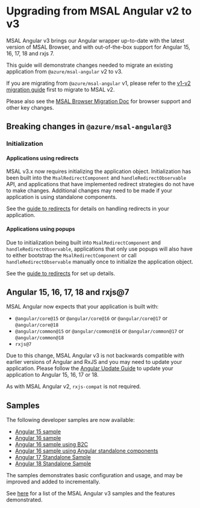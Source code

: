 # Upgrading from MSAL Angular v2 to v3

MSAL Angular v3 brings our Angular wrapper up-to-date with the latest version of MSAL Browser, and with out-of-the-box support for Angular 15, 16, 17, 18 and rxjs 7.

This guide will demonstrate changes needed to migrate an existing application from `@azure/msal-angular` v2 to v3.

If you are migrating from `@azure/msal-angular` v1, please refer to the [v1-v2 migration guide](https://github.com/AzureAD/microsoft-authentication-library-for-js/tree/dev/lib/msal-angular/docs/v1-v2-upgrade-guide.md) first to migrate to MSAL v2.

Please also see the [MSAL Browser Migration Doc](https://github.com/AzureAD/microsoft-authentication-library-for-js/tree/dev/lib/msal-browser/docs/v2-migration.md) for browser support and other key changes.

## Breaking changes in `@azure/msal-angular@3`

### Initialization

#### Applications using redirects

MSAL v3.x now requires initializing the application object. Initialization has been built into the `MsalRedirectComponent` and `handleRedirectObservable` API, and applications that have implemented redirect strategies do not have to make changes. Additional changes may need to be made if your application is using standalone components.

See the [guide to redirects](https://github.com/AzureAD/microsoft-authentication-library-for-js/tree/dev/lib/msal-angular/docs/redirects.md) for details on handling redirects in your application.

#### Applications using popups

Due to initialization being built into `MsalRedirectComponent` and `handleRedirectObservable`, applications that only use popups will also have to either bootstrap the `MsalRedirectComponent` or call `handleRedirectObservable` manually once to initialize the application object.

See the [guide to redirects](https://github.com/AzureAD/microsoft-authentication-library-for-js/tree/dev/lib/msal-angular/docs/redirects.md) for set up details.

## Angular 15, 16, 17, 18 and rxjs@7

MSAL Angular now expects that your application is built with: 

- `@angular/core@15` or `@angular/core@16` or `@angular/core@17` or `@angular/core@18`
- `@angular/common@15` or `@angular/common@16` or `@angular/common@17` or `@angular/common@18`
- `rxjs@7`

Due to this change, MSAL Angular v3 is not backwards compatible with earlier versions of Angular and RxJS and you may need to update your application. Please follow the [Angular Update Guide](https://update.angular.io/) to update your application to Angular 15, 16, 17 or 18.

As with MSAL Angular v2, `rxjs-compat` is not required.

## Samples

The following developer samples are now available:

- [Angular 15 sample](https://github.com/AzureAD/microsoft-authentication-library-for-js/tree/dev/samples/msal-angular-v3-samples/angular15-sample-app)
- [Angular 16 sample](https://github.com/AzureAD/microsoft-authentication-library-for-js/tree/dev/samples/msal-angular-v3-samples/angular16-sample-app)
- [Angular 16 sample using B2C](https://github.com/AzureAD/microsoft-authentication-library-for-js/tree/dev/samples/msal-angular-v3-samples/angular-b2c-sample-app)
- [Angular 16 sample using Angular standalone components](https://github.com/AzureAD/microsoft-authentication-library-for-js/tree/dev/samples/msal-angular-v3-samples/angular-standalone-sample)
- [Angular 17 Standalone Sample](https://github.com/AzureAD/microsoft-authentication-library-for-js/tree/dev/samples/msal-angular-v3-samples/angular17-standalone-sample)
- [Angular 18 Standalone Sample](https://github.com/AzureAD/microsoft-authentication-library-for-js/tree/dev/samples/msal-angular-v3-samples/angular18-standalone-sample)

The samples demonstrates basic configuration and usage, and may be improved and added to incrementally.

See [here](https://github.com/AzureAD/microsoft-authentication-library-for-js/blob/dev/samples/msal-angular-v3-samples/README.md) for a list of the MSAL Angular v3 samples and the features demonstrated.
